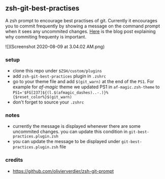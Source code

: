 ## zsh-git-best-practises

A zsh prompt to encourage best practises of git. Currently it
encourages you to commit frequently by showing a message on the command
prompt when it sees any uncommited changes. [Here](https://devenbhooshan.wordpress.com/2020/08/08/why-should-i-commit-frequently/) is the blog post explaining why commiting frequenty is important. 

![](Screenshot 2020-08-09 at 3.04.02 AM.png)

### setup
- clone this repo under `$ZSH/custom/plugins`
- add `zsh-git-best-practices` plugin in `.zshrc`
- go to your theme file and add `$(git_warn)` at the end of the
  `PS1`. For example for *af-magic* theme we updated PS1 in `af-magic.zsh-theme` to `PS1='$FG[237]${(l.$(afmagic_dashes)..-.)}%{$reset_color%}$(git_warn)`
- don't forget to source your `.zshrc`

### notes

- currently the message is displayed whenever there are some uncommited changes. you can update this condition in `git-best-practices.plugin.zsh` 
- you can update the message to be displayed under `git-best-practices.plugin.zsh` file


### credits
- https://github.com/olivierverdier/zsh-git-prompt
